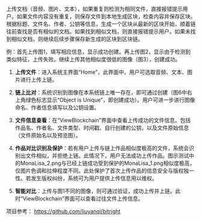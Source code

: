 上传文档（音频、图片、文本），如果重复则检测为相同文件，直接报错提示用户。如果文件内容没有重复，则保存文件到本地生成区块，检查内容并保存区块。根据标题、文件名、作者、公钥等信息，生成一个区块从最新的区块开始，顺着链往前查找是否有相似的文档。如果找到相似文档，则直接报错提示用户。如果未找到相似文档，则继续后续步骤保存新生成的区块到区块链。

例：首先上传图1，填写相应信息，显示成功创建。再上传图2，显示由于检测到类似特征，上传失败。继续上传其他相似度很低的图像（图3），创建成功。

1. **上传文件**：进入系统主界面“Home”，此界面中，用户可选取音频、文本、图片进行上传上链。

2. ****链上比对****：系统识别到图像在本系统链上唯一存在，即可通过创建（图6中右上角绿色标志显示“Object is Unique”，即创建成功）。用户可进一步进行图像命名、作者信息填写以及公钥设置。

3. ****文件信息查看****：在“ViewBlockchain”界面中查看上传成功的文件信息。包括作品名、作者名、文件类型、时间戳、自行创建的公钥，以及文件原始信息（文件原始名以及预览图）。

4. ****作品对比识别及保护****：若有用户上传与链上作品相似度极高的文件，系统会识别出文件相似，并拒绝上链。此情况下，用户无法成功上传作品。图示测试中的MonaLisa_2.png与已经上链成功受到保护的MonaLisa_1.png相似度极高，仅图片色调和拉伸程度不同。此处保护了首次上传作品的信息安全与版权独一性。若发生版权纠纷，系统可为用户提供上传信息用以维权。

5. ****智能对比****：上传与图1不同的图像，则可通过验证，成功上传并上链。此时“ViewBlockchain”界面可以查看过往文件上传信息。



项目参考： https://github.com/liuyanqi/bitright
